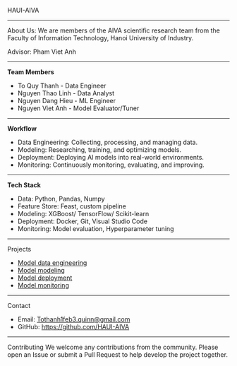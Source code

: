 HAUI-AIVA

---

About Us: We are members of the AIVA scientific research team from the Faculty of Information Technology, Hanoi University of Industry.

Advisor: Pham Viet Anh

---

**Team Members**

- To Quy Thanh - Data Engineer
- Nguyen Thao Linh - Data Analyst
- Nguyen Dang Hieu - ML Engineer
- Nguyen Viet Anh - Model Evaluator/Tuner 
---

**Workflow**

- Data Engineering: Collecting, processing, and managing data. 
- Modeling: Researching, training, and optimizing models. 
- Deployment: Deploying AI models into real-world environments. 
- Monitoring: Continuously monitoring, evaluating, and improving.

---

**Tech Stack**

- Data: Python, Pandas, Numpy  
- Feature Store: Feast, custom pipeline  
- Modeling: XGBoost/ TensorFlow/ Scikit-learn  
- Deployment: Docker, Git, Visual Studio Code  
- Monitoring: Model evaluation, Hyperparameter tuning

---

Projects
- [Model data engineering](https://github.com/HAUI-AIVA/airquality-ml-data-engineering)
- [Model modeling](https://github.com/HAUI-AIVA/airquality-ml-modeling)
- [Model deployment](https://github.com/HAUI-AIVA/airquality-ml-deployment)
- [Model monitoring](https://github.com/HAUI-AIVA/airquality-ml-monitoring)

---

Contact
- Email: Tothanh1feb3.quinn@gmail.com
- GitHub: https://github.com/HAUI-AIVA

---

Contributing
We welcome any contributions from the community. 
Please open an Issue or submit a Pull Request to help develop the project together.

